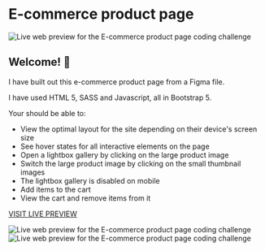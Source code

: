 # E-commerce product page

![Live web preview for the E-commerce product page coding challenge](./assets/images/desktop-screenshot.gif)

## Welcome! 👋

I have built out this e-commerce product page from a Figma file.

I have used HTML 5, SASS and Javascript, all in Bootstrap 5.

Your should be able to:

- View the optimal layout for the site depending on their device's screen size
- See hover states for all interactive elements on the page
- Open a lightbox gallery by clicking on the large product image
- Switch the large product image by clicking on the small thumbnail images
- The lightbox gallery is disabled on mobile
- Add items to the cart
- View the cart and remove items from it

[VISIT LIVE PREVIEW](https://swckd.github.io/E-commerce-product-page/)

![Live web preview for the E-commerce product page coding challenge](./assets/images/mobile-screenshot.gif) ![Live web preview for the E-commerce product page coding challenge](./assets/images/mobile-screenshot-2.gif)

